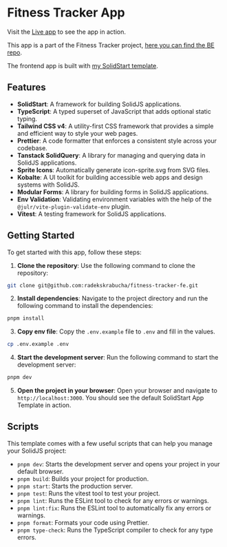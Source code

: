 # Fitness Tracker App

Visit the [Live app](https://ricoculo.vercel.app) to see the app in action.

This app is a part of the Fitness Tracker project, [here you can find the BE repo](https://github.com/radekskrabucha/fitness-tracker-be).

The frontend app is built with [my SolidStart template](https://github.com/radekskrabucha/solid-start-template).

## Features

- **SolidStart**: A framework for building SolidJS applications.
- **TypeScript**: A typed superset of JavaScript that adds optional static typing.
- **Tailwind CSS v4**: A utility-first CSS framework that provides a simple and efficient way to style your web pages.
- **Prettier**: A code formatter that enforces a consistent style across your codebase.
- **Tanstack SolidQuery**: A library for managing and querying data in SolidJS applications.
- **Sprite Icons**: Automatically generate icon-sprite.svg from SVG files.
- **Kobalte**: A UI toolkit for building accessible web apps and design systems with SolidJS.
- **Modular Forms**: A library for building forms in SolidJS applications.
- **Env Validation**: Validating environment variables with the help of the `@julr/vite-plugin-validate-env` plugin.
- **Vitest**: A testing framework for SolidJS applications.

## Getting Started

To get started with this app, follow these steps:

1. **Clone the repository**: Use the following command to clone the repository:

```bash
git clone git@github.com:radekskrabucha/fitness-tracker-fe.git
```

2. **Install dependencies**: Navigate to the project directory and run the following command to install the dependencies:

```bash
pnpm install
```

3. **Copy env file**: Copy the `.env.example` file to `.env` and fill in the values.

```bash
cp .env.example .env
```

4. **Start the development server**: Run the following command to start the development server:

```bash
pnpm dev
```

5. **Open the project in your browser**: Open your browser and navigate to `http://localhost:3000`. You should see the default SolidStart App Template in action.

## Scripts

This template comes with a few useful scripts that can help you manage your SolidJS project:

- `pnpm dev`: Starts the development server and opens your project in your default browser.
- `pnpm build`: Builds your project for production.
- `pnpm start`: Starts the production server.
- `pnpm test`: Runs the vitest tool to test your project.
- `pnpm lint`: Runs the ESLint tool to check for any errors or warnings.
- `pnpm lint:fix`: Runs the ESLint tool to automatically fix any errors or warnings.
- `pnpm format`: Formats your code using Prettier.
- `pnpm type-check`: Runs the TypeScript compiler to check for any type errors.
